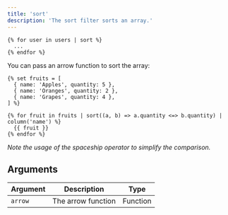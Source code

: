 ```yaml
---
title: 'sort'
description: 'The sort filter sorts an array.'
---
```


```canvas
{% for user in users | sort %}
  ...
{% endfor %}
```

You can pass an arrow function to sort the array:

```canvas
{% set fruits = [
  { name: 'Apples', quantity: 5 },
  { name: 'Oranges', quantity: 2 },
  { name: 'Grapes', quantity: 4 },
] %}

{% for fruit in fruits | sort((a, b) => a.quantity <=> b.quantity) | column('name') %}
  {{ fruit }}
{% endfor %}
```

_Note the usage of the spaceship operator to simplify the comparison._

## Arguments

| Argument | Description        | Type     |
| -------- | ------------------ | -------- |
| `arrow`  | The arrow function | Function |
